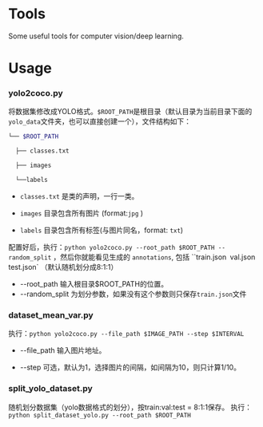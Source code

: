 # Tools

Some useful tools for computer vision/deep learning.

# Usage

### yolo2coco.py

将数据集修改成YOLO格式。`$ROOT_PATH`是根目录（默认目录为当前目录下面的`yolo_data`文件夹，也可以直接创建一个），文件结构如下：

```bash
└── $ROOT_PATH

  ├── classes.txt

  ├── images

  └──labels
```

- `classes.txt` 是类的声明，一行一类。

-  `images` 目录包含所有图片 (format:`jpg` )

- `labels` 目录包含所有标签(与图片同名，format: `txt`)

配置好后，执行：`python yolo2coco.py --root_path $ROOT_PATH --random_split` ，然后你就能看见生成的 `annotations`, 包括 ``train.json` `val.json` `test.json` （默认随机划分成8:1:1）

- --root_path 输入根目录$ROOT_PATH的位置。
- --random_split 为划分参数，如果没有这个参数则只保存`train.json`文件

### dataset_mean_var.py

执行：`python yolo2coco.py --file_path $IMAGE_PATH --step $INTERVAL`

- --file_path 输入图片地址。

- --step 可选，默认为1，选择图片的间隔，如间隔为10，则只计算1/10。

### split_yolo_dataset.py

随机划分数据集（yolo数据格式的划分），按train:val:test = 8:1:1保存。
执行：`python split_dataset_yolo.py --root_path $ROOT_PATH`

